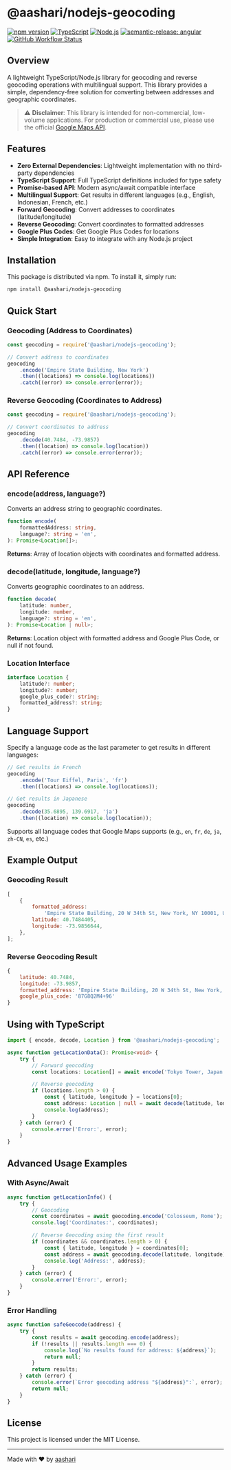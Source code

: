# @aashari/nodejs-geocoding

[![npm version](https://img.shields.io/npm/v/@aashari/nodejs-geocoding.svg)](https://www.npmjs.com/package/@aashari/nodejs-geocoding)
[![TypeScript](https://img.shields.io/badge/TypeScript-5.8-blue.svg)](https://www.typescriptlang.org/)
[![Node.js](https://img.shields.io/badge/Node.js->=22.0.0-green.svg)](https://nodejs.org/)
[![semantic-release: angular](https://img.shields.io/badge/semantic--release-angular-e10079?logo=semantic-release)](https://github.com/semantic-release/semantic-release)
[![GitHub Workflow Status](https://img.shields.io/github/actions/workflow/status/aashari/nodejs-geocoding/ci-semantic-release.yml?label=build)](https://github.com/aashari/nodejs-geocoding/actions/workflows/ci-semantic-release.yml)

## Overview

A lightweight TypeScript/Node.js library for geocoding and reverse geocoding operations with multilingual support. This library provides a simple, dependency-free solution for converting between addresses and geographic coordinates.

> ⚠️ **Disclaimer**: This library is intended for non-commercial, low-volume applications. For production or commercial use, please use the official [Google Maps API](https://developers.google.com/maps/documentation/geocoding/overview).

## Features

- **Zero External Dependencies**: Lightweight implementation with no third-party dependencies
- **TypeScript Support**: Full TypeScript definitions included for type safety
- **Promise-based API**: Modern async/await compatible interface
- **Multilingual Support**: Get results in different languages (e.g., English, Indonesian, French, etc.)
- **Forward Geocoding**: Convert addresses to coordinates (latitude/longitude)
- **Reverse Geocoding**: Convert coordinates to formatted addresses
- **Google Plus Codes**: Get Google Plus Codes for locations
- **Simple Integration**: Easy to integrate with any Node.js project

## Installation

This package is distributed via npm. To install it, simply run:

```bash
npm install @aashari/nodejs-geocoding
```

## Quick Start

### Geocoding (Address to Coordinates)

```javascript
const geocoding = require('@aashari/nodejs-geocoding');

// Convert address to coordinates
geocoding
	.encode('Empire State Building, New York')
	.then((locations) => console.log(locations))
	.catch((error) => console.error(error));
```

### Reverse Geocoding (Coordinates to Address)

```javascript
const geocoding = require('@aashari/nodejs-geocoding');

// Convert coordinates to address
geocoding
	.decode(40.7484, -73.9857)
	.then((location) => console.log(location))
	.catch((error) => console.error(error));
```

## API Reference

### encode(address, language?)

Converts an address string to geographic coordinates.

```typescript
function encode(
	formattedAddress: string,
	language?: string = 'en',
): Promise<Location[]>;
```

**Returns**: Array of location objects with coordinates and formatted address.

### decode(latitude, longitude, language?)

Converts geographic coordinates to an address.

```typescript
function decode(
	latitude: number,
	longitude: number,
	language?: string = 'en',
): Promise<Location | null>;
```

**Returns**: Location object with formatted address and Google Plus Code, or null if not found.

### Location Interface

```typescript
interface Location {
	latitude?: number;
	longitude?: number;
	google_plus_code?: string;
	formatted_address?: string;
}
```

## Language Support

Specify a language code as the last parameter to get results in different languages:

```javascript
// Get results in French
geocoding
	.encode('Tour Eiffel, Paris', 'fr')
	.then((locations) => console.log(locations));

// Get results in Japanese
geocoding
	.decode(35.6895, 139.6917, 'ja')
	.then((location) => console.log(location));
```

Supports all language codes that Google Maps supports (e.g., `en`, `fr`, `de`, `ja`, `zh-CN`, `es`, etc.)

## Example Output

### Geocoding Result

```javascript
[
	{
		formatted_address:
			'Empire State Building, 20 W 34th St, New York, NY 10001, United States',
		latitude: 40.7484405,
		longitude: -73.9856644,
	},
];
```

### Reverse Geocoding Result

```javascript
{
	latitude: 40.7484,
	longitude: -73.9857,
	formatted_address: 'Empire State Building, 20 W 34th St, New York, NY 10001, United States',
	google_plus_code: '87G8Q2M4+96'
}
```

## Using with TypeScript

```typescript
import { encode, decode, Location } from '@aashari/nodejs-geocoding';

async function getLocationData(): Promise<void> {
	try {
		// Forward geocoding
		const locations: Location[] = await encode('Tokyo Tower, Japan');

		// Reverse geocoding
		if (locations.length > 0) {
			const { latitude, longitude } = locations[0];
			const address: Location | null = await decode(latitude, longitude);
			console.log(address);
		}
	} catch (error) {
		console.error('Error:', error);
	}
}
```

## Advanced Usage Examples

### With Async/Await

```javascript
async function getLocationInfo() {
	try {
		// Geocoding
		const coordinates = await geocoding.encode('Colosseum, Rome');
		console.log('Coordinates:', coordinates);

		// Reverse Geocoding using the first result
		if (coordinates && coordinates.length > 0) {
			const { latitude, longitude } = coordinates[0];
			const address = await geocoding.decode(latitude, longitude);
			console.log('Address:', address);
		}
	} catch (error) {
		console.error('Error:', error);
	}
}
```

### Error Handling

```javascript
async function safeGeocode(address) {
	try {
		const results = await geocoding.encode(address);
		if (!results || results.length === 0) {
			console.log(`No results found for address: ${address}`);
			return null;
		}
		return results;
	} catch (error) {
		console.error(`Error geocoding address "${address}":`, error);
		return null;
	}
}
```

## License

This project is licensed under the MIT License.

---

Made with ❤️ by [aashari](https://github.com/aashari)

